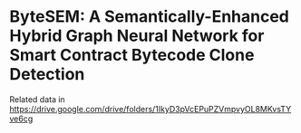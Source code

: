 # ByteSEM: A Semantically-Enhanced Hybrid Graph Neural Network for Smart Contract Bytecode Clone Detection
Related data in https://drive.google.com/drive/folders/1IkyD3pVcEPuPZVmpvyOL8MKvsTYve6cg

